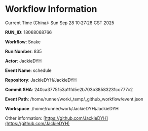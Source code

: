 # Workflow Information

Current Time (China): Sun Sep 28 10:27:28 CST 2025  

**RUN_ID**: 18068068766  

**Workflow**: Snake  

**Run Number**: 835  

**Actor**: JackieDYH  

**Event Name**: schedule  

**Repository**: JackieDYH/JackieDYH  

**Commit SHA**: 240ca3775153a11fd5e2b703b38583231cc777c2  

**Event Path**: /home/runner/work/_temp/_github_workflow/event.json  

**Workspace**: /home/runner/work/JackieDYH/JackieDYH  

Other information: [https://github.com/JackieDYH](https://github.com/JackieDYH)
